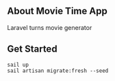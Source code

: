 ## About Movie Time App

Laravel turns movie generator

## Get Started

```
sail up
sail artisan migrate:fresh --seed

```
